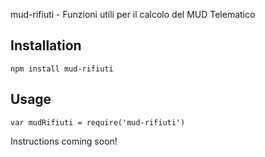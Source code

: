 mud-rifiuti - Funzioni utili per il calcolo del MUD Telematico

## Installation

    npm install mud-rifiuti

## Usage

    var mudRifiuti = require('mud-rifiuti')


Instructions coming soon!

